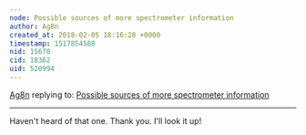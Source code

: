 ```yaml
---
node: Possible sources of more spectrometer information
author: Ag8n
created_at: 2018-02-05 18:16:28 +0000
timestamp: 1517854588
nid: 15670
cid: 18362
uid: 520994
---
```




[Ag8n](../profile/Ag8n) replying to: [Possible sources of more spectrometer information](../notes/Ag8n/02-03-2018/possible-sources-of-more-spectrometer-information)

----
Haven't heard of that one.  Thank you.  I'll look it up!